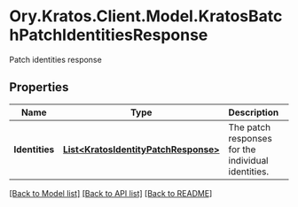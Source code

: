 # Ory.Kratos.Client.Model.KratosBatchPatchIdentitiesResponse
Patch identities response

## Properties

Name | Type | Description | Notes
------------ | ------------- | ------------- | -------------
**Identities** | [**List&lt;KratosIdentityPatchResponse&gt;**](KratosIdentityPatchResponse.md) | The patch responses for the individual identities. | [optional] 

[[Back to Model list]](../README.md#documentation-for-models) [[Back to API list]](../README.md#documentation-for-api-endpoints) [[Back to README]](../README.md)

